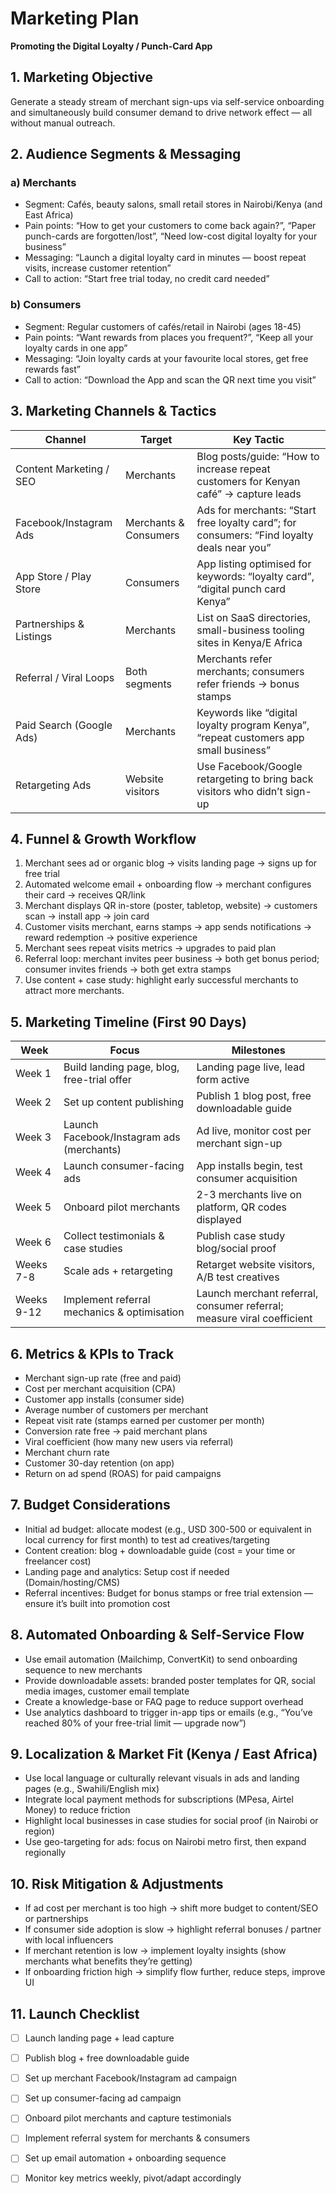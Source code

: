 # Marketing Plan  
**Promoting the Digital Loyalty / Punch-Card App**

## 1. Marketing Objective  
Generate a steady stream of merchant sign-ups via self-service onboarding and simultaneously build consumer demand to drive network effect — all without manual outreach.

## 2. Audience Segments & Messaging  
### a) Merchants  
- Segment: Cafés, beauty salons, small retail stores in Nairobi/Kenya (and East Africa)  
- Pain points: “How to get your customers to come back again?”, “Paper punch-cards are forgotten/lost”, “Need low-cost digital loyalty for your business”  
- Messaging: “Launch a digital loyalty card in minutes — boost repeat visits, increase customer retention”  
- Call to action: “Start free trial today, no credit card needed”

### b) Consumers  
- Segment: Regular customers of cafés/retail in Nairobi (ages 18-45)  
- Pain points: “Want rewards from places you frequent?”, “Keep all your loyalty cards in one app”  
- Messaging: “Join loyalty cards at your favourite local stores, get free rewards fast”  
- Call to action: “Download the App and scan the QR next time you visit”

## 3. Marketing Channels & Tactics  
| Channel                         | Target                | Key Tactic                                                                 |
|--------------------------------|-----------------------|---------------------------------------------------------------------------|
| Content Marketing / SEO        | Merchants             | Blog posts/guide: “How to increase repeat customers for Kenyan café” → capture leads |
| Facebook/Instagram Ads          | Merchants & Consumers  | Ads for merchants: “Start free loyalty card”; for consumers: “Find loyalty deals near you” |
| App Store / Play Store          | Consumers             | App listing optimised for keywords: “loyalty card”, “digital punch card Kenya” |
| Partnerships & Listings         | Merchants             | List on SaaS directories, small-business tooling sites in Kenya/E Africa    |
| Referral / Viral Loops         | Both segments         | Merchants refer merchants; consumers refer friends → bonus stamps         |
| Paid Search (Google Ads)        | Merchants             | Keywords like “digital loyalty program Kenya”, “repeat customers app small business” |
| Retargeting Ads                 | Website visitors      | Use Facebook/Google retargeting to bring back visitors who didn’t sign-up |

## 4. Funnel & Growth Workflow  
1. Merchant sees ad or organic blog → visits landing page → signs up for free trial  
2. Automated welcome email + onboarding flow → merchant configures their card → receives QR/link  
3. Merchant displays QR in-store (poster, tabletop, website) → customers scan → install app → join card  
4. Customer visits merchant, earns stamps → app sends notifications → reward redemption → positive experience  
5. Merchant sees repeat visits metrics → upgrades to paid plan  
6. Referral loop: merchant invites peer business → both get bonus period; consumer invites friends → both get extra stamps  
7. Use content + case study: highlight early successful merchants to attract more merchants.

## 5. Marketing Timeline (First 90 Days)  
| Week   | Focus                                   | Milestones                                          |
|--------|-----------------------------------------|----------------------------------------------------|
| Week 1 | Build landing page, blog, free-trial offer | Landing page live, lead form active                |
| Week 2 | Set up content publishing                | Publish 1 blog post, free downloadable guide        |
| Week 3 | Launch Facebook/Instagram ads (merchants) | Ad live, monitor cost per merchant sign-up         |
| Week 4 | Launch consumer-facing ads               | App installs begin, test consumer acquisition      |
| Week 5 | Onboard pilot merchants                   | 2-3 merchants live on platform, QR codes displayed |
| Week 6 | Collect testimonials & case studies       | Publish case study blog/social proof               |
| Weeks 7-8 | Scale ads + retargeting                | Retarget website visitors, A/B test creatives      |
| Weeks 9-12 | Implement referral mechanics & optimisation | Launch merchant referral, consumer referral; measure viral coefficient |

## 6. Metrics & KPIs to Track  
- Merchant sign-up rate (free and paid)  
- Cost per merchant acquisition (CPA)  
- Customer app installs (consumer side)  
- Average number of customers per merchant  
- Repeat visit rate (stamps earned per customer per month)  
- Conversion rate free → paid merchant plans  
- Viral coefficient (how many new users via referral)  
- Merchant churn rate  
- Customer 30-day retention (on app)  
- Return on ad spend (ROAS) for paid campaigns

## 7. Budget Considerations  
- Initial ad budget: allocate modest (e.g., USD 300-500 or equivalent in local currency for first month) to test ad creatives/targeting  
- Content creation: blog + downloadable guide (cost = your time or freelancer cost)  
- Landing page and analytics: Setup cost if needed (Domain/hosting/CMS)  
- Referral incentives: Budget for bonus stamps or free trial extension — ensure it’s built into promotion cost  

## 8. Automated Onboarding & Self-Service Flow  
- Use email automation (Mailchimp, ConvertKit) to send onboarding sequence to new merchants  
- Provide downloadable assets: branded poster templates for QR, social media images, customer email template  
- Create a knowledge-base or FAQ page to reduce support overhead  
- Use analytics dashboard to trigger in-app tips or emails (e.g., “You’ve reached 80% of your free-trial limit — upgrade now”)  

## 9. Localization & Market Fit (Kenya / East Africa)  
- Use local language or culturally relevant visuals in ads and landing pages (e.g., Swahili/English mix)  
- Integrate local payment methods for subscriptions (MPesa, Airtel Money) to reduce friction  
- Highlight local businesses in case studies for social proof (in Nairobi or region)  
- Use geo-targeting for ads: focus on Nairobi metro first, then expand regionally  

## 10. Risk Mitigation & Adjustments  
- If ad cost per merchant is too high → shift more budget to content/SEO or partnerships  
- If consumer side adoption is slow → highlight referral bonuses / partner with local influencers  
- If merchant retention is low → implement loyalty insights (show merchants what benefits they’re getting)  
- If onboarding friction high → simplify flow further, reduce steps, improve UI  

## 11. Launch Checklist  
- [ ] Launch landing page + lead capture  
- [ ] Publish blog + free downloadable guide  
- [ ] Set up merchant Facebook/Instagram ad campaign  
- [ ] Set up consumer-facing ad campaign  
- [ ] Onboard pilot merchants and capture testimonials  
- [ ] Implement referral system for merchants & consumers  
- [ ] Set up email automation + onboarding sequence  
- [ ] Monitor key metrics weekly, pivot/adapt accordingly  

